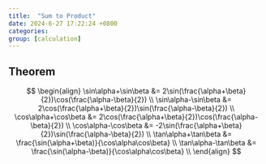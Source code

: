 ```yaml
---
title:  "Sum to Product"
date: 2024-6-27 17:22:24 +0800
categories: 
group: [calculation]
---
```


## Theorem

$$ 
\begin{align}
\sin\alpha+\sin\beta &= 2\sin(\frac{\alpha+\beta}{2})\cos(\frac{\alpha-\beta}{2}) \\
\sin\alpha-\sin\beta &= 2\cos(\frac{\alpha+\beta}{2})\sin(\frac{\alpha-\beta}{2}) \\ 
\cos\alpha+\cos\beta &= 2\cos(\frac{\alpha+\beta}{2})\cos(\frac{\alpha-\beta}{2}) \\
\cos\alpha-\cos\beta &= -2\sin(\frac{\alpha+\beta}{2})\sin(\frac{\alpha-\beta}{2}) \\
\tan\alpha+\tan\beta &= \frac{\sin(\alpha+\beta)}{\cos\alpha\cos\beta} \\
\tan\alpha-\tan\beta &= \frac{\sin(\alpha-\beta)}{\cos\alpha\cos\beta} \\
\end{align}
$$